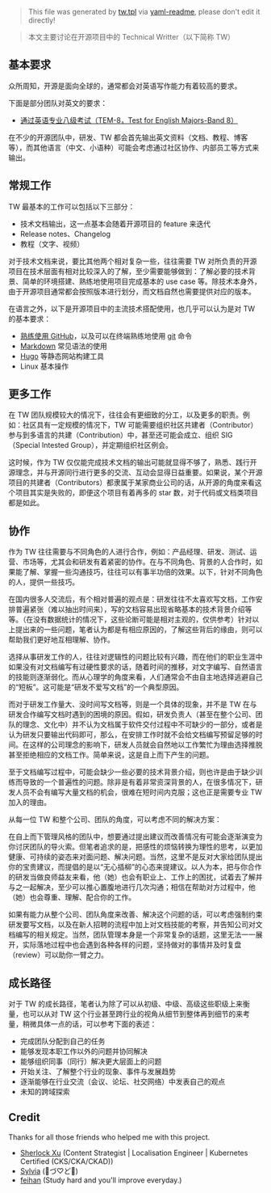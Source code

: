 > This file was generated by [tw.tpl](tw.tpl) via [yaml-readme](https://github.com/LinuxSuRen/yaml-readme), please don't edit it directly!

> 本文主要讨论在开源项目中的 Technical Writter（以下简称 TW）

## 基本要求
众所周知，开源是面向全球的，通常都会对英语写作能力有着较高的要求。

下面是部分团队对英文的要求：

* [通过英语专业八级考试（TEM-8，Test for English Majors-Band 8）](https://baike.baidu.com/item/%E8%8B%B1%E8%AF%AD%E4%B8%93%E4%B8%9A%E5%85%AB%E7%BA%A7%E8%80%83%E8%AF%95/6297184)

在不少的开源团队中，研发、TW 都会首先输出英文资料（文档、教程、博客等），而其他语言（中文、小语种）可能会考虑通过社区协作、内部员工等方式来输出。

## 常规工作
TW 最基本的工作可以包括以下三部分：

* 技术文档输出，这一点基本会随着开源项目的 feature 来迭代
* Release notes、Changelog
* 教程（文字、视频）

对于技术文档来说，要比其他两个相对复杂一些，往往需要 TW 对所负责的开源项目在技术层面有相对比较深入的了解，至少需要能够做到：了解必要的技术背景、简单的环境搭建、熟练地使用项目完成基本的 use case 等。除技术本身外，由于开源项目通常都会按照版本进行划分，而文档自然也需要提供对应的版本。

在语言之外，以下是开源项目中的主流技术搭配使用，也几乎可以认为是对 TW 的基本要求：

* [熟练使用 GitHub](https://lab.github.com/githubtraining/introduction-to-github)，以及可以在终端熟练地使用 [git](https://git-scm.com/) 命令
* [Markdown](https://www.markdownguide.org/basic-syntax/) 常见语法的使用
* [Hugo](https://github.com/gohugoio/) 等静态网站构建工具
* Linux 基本操作

## 更多工作
在 TW 团队规模较大的情况下，往往会有更细致的分工，以及更多的职责。例如：社区具有一定规模的情况下，TW 可能需要组织社区共建者（Contributor）参与到多语言的共建（Contribution）中，甚至还可能会成立、组织 SIG（Special Intested Group），并定期组织社区例会。

这时候，作为 TW 仅仅能完成技术文档的输出可能就显得不够了，熟悉、践行开源理念，并与开源同行进行更多的交流、互动会显得日益重要。如果说，某个开源项目的共建者（Contributors）都隶属于某家商业公司的话，从开源的角度来看这个项目其实是失败的，即便这个项目有着再多的 star 数，对于代码或文档类项目都是如此。

## 协作
作为 TW 往往需要与不同角色的人进行合作，例如：产品经理、研发、测试、运营、市场等，尤其会和研发有着紧密的协作。在与不同角色、背景的人合作时，如果能了解、掌握一些沟通技巧，往往可以有事半功倍的效果。以下，针对不同角色的人，提供一些技巧。

在国内很多人交流后，有个相对普遍的观点是：研发往往不太喜欢写文档，工作安排普遍紧张（难以抽出时间来），写的文档容易出现省略基本的技术背景介绍等等。（在没有数据统计的情况下，这些论断可能是相对主观的，仅供参考）针对以上提出来的一些问题，笔者认为都是有相应原因的，了解这些背后的缘由，则可以帮助我们更好地互相理解、协作。

选择从事研发工作的人，往往对逻辑性的问题比较有兴趣，而在他们的职业生涯中如果没有对文档编写有过硬性要求的话，随着时间的推移，对文字编写、自然语言的技能则逐渐弱化。而从心理学的角度来看，人们通常会不由自主地选择逃避自己的“短板”。这可能是“研发不爱写文档”的一个典型原因。

而对于研发工作量大、没时间写文档等，则是一个具体的现象，并不是 TW 在与研发合作编写文档时遇到的困境的原因。假如，研发负责人（甚至在整个公司、团队的理念、文化中）并不认为文档属于软件交付过程中不可缺少的一部分，或者是认为研发只要输出代码即可，那么，在安排工作时就不会给文档编写预留足够的时间。在这样的公司理念的影响下，研发人员就会自然地以工作繁忙为理由选择推脱甚至拒绝相应的文档工作。简单来说，这是自上而下产生的问题。

至于文档编写过程中，可能会缺少一些必要的技术背景介绍，则也许是由于缺少训练而导致的一个普遍性的问题。除非是有着非常资深背景的人，在很多情况下，研发人员不会有编写大量文档的机会，很难在短时间内克服；这也正是需要专业 TW 加入的理由。

从每一位 TW 和整个公司、团队的角度，可以考虑不同的解决方案：

在自上而下管理风格的团队中，想要通过提出建议而改善情况有可能会逐渐演变为你讨厌团队的导火索。但笔者追求的是，把感性的烦恼转换为理性的思考，以更加健康、可持续的姿态来对面问题、解决问题。当然，这里不是反对大家给团队提出你的宝贵建议，而提倡的是以“无心插柳”的心态来提建议。以人为本，把与你合作的研发当做良师益友来看，他（她）也会有职业上、工作上的困扰，试着去了解并与之一起解决，至少可以推心置腹地进行几次沟通；相信在帮助对方过程中，他（她）也会尊重、理解、配合你的工作。

如果有能力从整个公司、团队角度来改善、解决这个问题的话，可以考虑强制约束研发要写文档，以及在新人招聘的流程中加上对文档技能的考察，并告知公司对文档编写的相关规定。当然，团队管理本身是一个非常复杂的话题，这里无法一一展开，实际落地过程中也会遇到各种各样的问题，坚持做对的事情并及时复盘（review）可以助你一臂之力。

## 成长路径
对于 TW 的成长路径，笔者认为除了可以从初级、中级、高级这些职级上来衡量，也可以从对 TW 这个行业甚至跨行业的视角从细节到整体再到细节的来考量，稍微具体一点的话，可以参考下面的表述：

* 完成团队分配到自己的任务
* 能够发现本职工作以外的问题并协同解决
* 能够组织同事（同行）解决更大层面上的问题
* 开始关注、了解整个行业的现象、事件与发展趋势
* 逐渐能够在行业交流（会议、论坛、社交网络）中发表自己的观点
* 未知的跨域探索

## Credit

Thanks for all those friends who helped me with this project.

* [Sherlock Xu](https://github.com/Sherlock113) (Content Strategist | Localisation Engineer | Kubernetes Certified (CKS/CKA/CKAD))
* [Sylvia](https://github.com/SylviaBABY) (🍓づ♡ど🍓)
* [feihan](https://github.com/hf400159) (Study hard and you&#39;ll improve everyday.)

